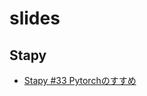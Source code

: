 # slides

## Stapy
- [Stapy #33 Pytorchのすすめ](https://gitpitch.com/Swall0w/slides?p=stapy33_20180307#/)
